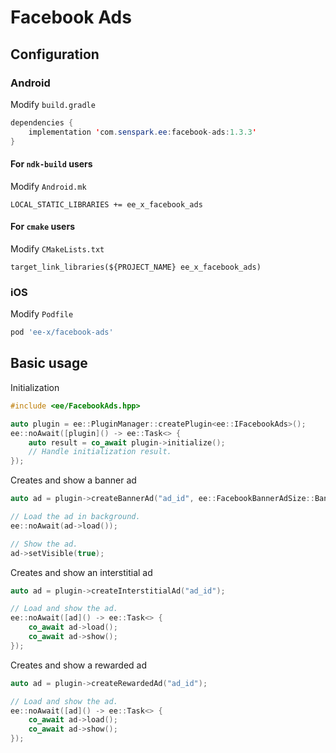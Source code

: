 # Facebook Ads
## Configuration
### Android
Modify `build.gradle`
```java
dependencies {
    implementation 'com.senspark.ee:facebook-ads:1.3.3'
}
```

#### For `ndk-build` users
Modify `Android.mk`
```
LOCAL_STATIC_LIBRARIES += ee_x_facebook_ads
```

#### For `cmake` users
Modify `CMakeLists.txt`
```
target_link_libraries(${PROJECT_NAME} ee_x_facebook_ads)
```

### iOS
Modify `Podfile`
```ruby
pod 'ee-x/facebook-ads'
```

## Basic usage
Initialization
```cpp
#include <ee/FacebookAds.hpp>

auto plugin = ee::PluginManager::createPlugin<ee::IFacebookAds>();
ee::noAwait([plugin]() -> ee::Task<> {
    auto result = co_await plugin->initialize();
    // Handle initialization result.
});
```

Creates and show a banner ad
```cpp
auto ad = plugin->createBannerAd("ad_id", ee::FacebookBannerAdSize::BannerHeight50);

// Load the ad in background.
ee::noAwait(ad->load());

// Show the ad.
ad->setVisible(true);
```

Creates and show an interstitial ad
```cpp
auto ad = plugin->createInterstitialAd("ad_id");

// Load and show the ad.
ee::noAwait([ad]() -> ee::Task<> {
    co_await ad->load();
    co_await ad->show();
});
```

Creates and show a rewarded ad
```cpp
auto ad = plugin->createRewardedAd("ad_id");

// Load and show the ad.
ee::noAwait([ad]() -> ee::Task<> {
    co_await ad->load();
    co_await ad->show();
});
```